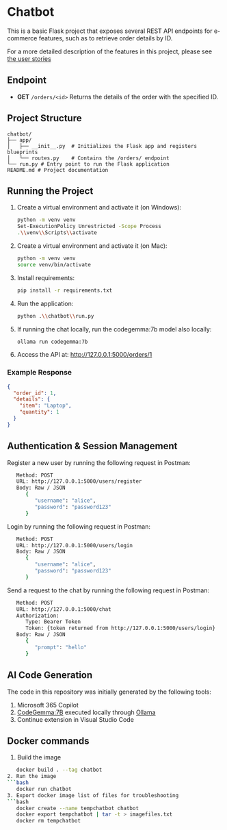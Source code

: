 # Chatbot

This is a basic Flask project that exposes several REST API endpoints for e-commerce features, such as to retrieve order details by ID.

For a more detailed description of the features in this project, please see [the user stories](./user-stories.md)

## Endpoint

- **GET** `/orders/<id>`
  Returns the details of the order with the specified ID.

## Project Structure

```
chatbot/
├── app/
│   ├── __init__.py  # Initializes the Flask app and registers blueprints
│   └── routes.py    # Contains the /orders/ endpoint
└── run.py # Entry point to run the Flask application
README.md # Project documentation
```

## Running the Project

1. Create a virtual environment and activate it (on Windows):
   ```bash
   python -m venv venv
   Set-ExecutionPolicy Unrestricted -Scope Process
   .\\venv\\Scripts\\activate
1. Create a virtual environment and activate it (on Mac):
   ```bash
   python -m venv venv
   source venv/bin/activate
2. Install requirements:
   ```bash
   pip install -r requirements.txt
3. Run the application:
   ```bash
   python .\\chatbot\\run.py
4. If running the chat locally, run the codegemma:7b model also locally:
   ```bash
   ollama run codegemma:7b
5. Access the API at: http://127.0.0.1:5000/orders/1

### Example Response
```json
{
  "order_id": 1,
  "details": {
    "item": "Laptop",
    "quantity": 1
  }
}
```

## Authentication & Session Management

Register a new user by running the following request in Postman:
```bash
   Method: POST
   URL: http://127.0.0.1:5000/users/register
   Body: Raw / JSON
      {
         "username": "alice",
         "password": "password123"
      }
```

Login by running the following request in Postman:
```bash
   Method: POST
   URL: http://127.0.0.1:5000/users/login
   Body: Raw / JSON
      {
         "username": "alice",
         "password": "password123"
      }
```

Send a request to the chat by running the following request in Postman:
```bash
   Method: POST
   URL: http://127.0.0.1:5000/chat
   Authorization:
      Type: Bearer Token
      Token: {token returned from http://127.0.0.1:5000/users/login}
   Body: Raw / JSON
      {
         "prompt": "hello"
      }
```

## AI Code Generation
The code in this repository was initially generated by the following tools:
1. Microsoft 365 Copilot
2. [CodeGemma:7B](https://ollama.com/library/codegemma:7b) executed locally through [Ollama](https://ollama.com/)
3. Continue extension in Visual Studio Code

## Docker commands
1. Build the image
```bash
   docker build . --tag chatbot
2. Run the image
```bash
   docker run chatbot
3. Export docker image list of files for troubleshooting
```bash
   docker create --name tempchatbot chatbot
   docker export tempchatbot | tar -t > imagefiles.txt
   docker rm tempchatbot
